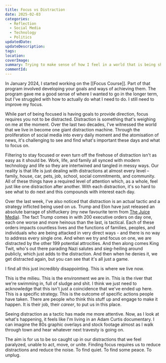 ```yaml
---
title: Focus vs Distraction
date: 2025-02-03
categories:
  - Reflection
  - Social Media
  - Technology
  - Politics
updatedDate: 
updateDescription: 
tags: 
location: 
coverImage: 
summary: Trying to make sense of how I feel in a world that is being shaped by a strategy of distraction.
commentId:
---
```

In January 2024, I started working on the [[Focus Course]]. Part of that program involved developing your goals and ways of achieving them. The program gave me a good sense of where I wanted to go in the longer term, but I've struggled with how to actually do what I need to do. I still need to improve my focus.

While part of being focused is having goals to provide direction, focus requires you not to be distracted. Distraction is something that's weighing on me at the moment. Over the last two decades, I've witnessed the world that we live in become one giant distraction machine. Through the proliferation of social media into every daily moment and the atomisation of news, it's challenging to see and find what's important these days and what to focus on. 

Filtering to stay focused or even turn off the firehose of distraction isn't as easy as it should be. Work, life, and family all synced with modern technology and life so they are intertwined and tangled in messy ways. Our reality is that life is just dealing with distractions at almost every level – family, house, car, pets, job, school,  social commitments, and community. All of these things have a required level of attention which, as a whole, feel just like one distraction after another. With each distraction, it's so hard to see what to do next and this compounds with interest each day. 

Over the last week, I've also noticed that distraction is an actual tactic and a strategy inflicted being used on us. Trump and Elon have just released an absolute barrage of shitfuckery (my new favourite term from [The Juice Media](https://www.thejuicemedia.com/)). The fact Trump comes in with 200 executive orders on day one, each one worse and more heinous than the last, is tactical. Each of these orders impacts countless lives and the functions of families, peoples, and individuals who are being attacked in very direct ways - and there is no way to address every single one. And when we try and focus on one, we are distracted by the other 199 potential attrocities. And then along comes King Twit, who's out there parading Nazi salutes and sieg-heiling around publicly, which just adds to the distraction. And then when he denies it, we get distracted again, but you can see that it's all just a game.

I find all this just incredibly disappointing. This is where we live now.

This is the milieu. This is the environment we are in. This is the river that we're swimming in, full of sludge and shit. I think we just need to acknowledge that this isn't just a coincidence that we've ended up here. This is a specific strategy. This is the outcome of specific actions people have taken. There are people who think this stuff up and engage to make it happen. It is their job, their *career*, to put us in this place.

Seeing distraction as a tactic has made me more attentive. Now, as I look at what's happening, it feels like I'm living in an Adam Curtis documentary. I can imagine the 80s graphic overlays and stock footage almost as I walk through town and hear whatever next travesty is going on.

The aim is for us to be so caught up in our distractions that we feel paralyzed, unable to act, move, or unite. Finding focus requires us to reduce distractions and reduce the noise. To find quiet. To find some peace. To unplug. 